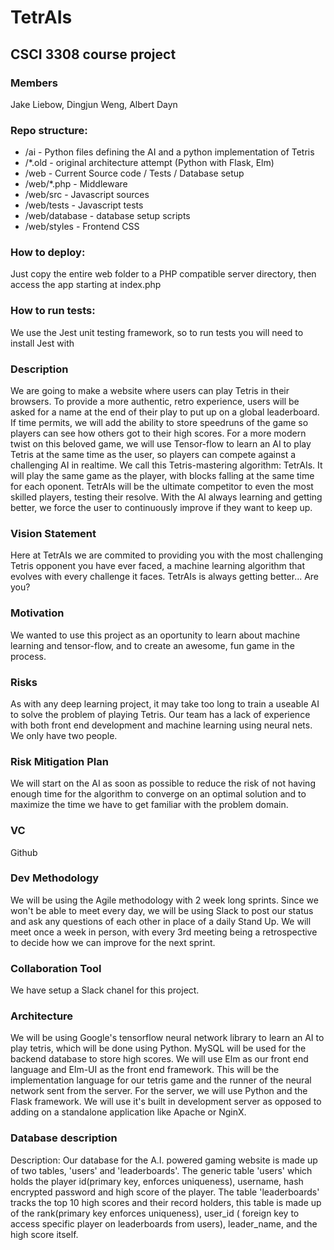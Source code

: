 # TetrAIs

## CSCI 3308 course project

### Members
Jake Liebow, Dingjun Weng, Albert Dayn

### Repo structure:
* /ai - Python files defining the AI and a python implementation of Tetris
* /\*.old - original architecture attempt (Python with Flask, Elm)
* /web - Current Source code / Tests / Database setup
* /web/\*.php - Middleware
* /web/src - Javascript sources
* /web/tests - Javascript tests
* /web/database	- database setup scripts
* /web/styles - Frontend CSS

### How to deploy:
Just copy the entire web folder to a PHP compatible server directory, then access the app starting at index.php

### How to run tests:
We use the Jest unit testing framework, so to run tests you will need to install Jest with 

### Description
We are going to make a website where users can play Tetris in their browsers.
To provide a more authentic, retro experience, users will be asked for a name at the end of their play to put up on a global leaderboard.
If time permits, we will add the ability to store speedruns of the game so players can see how others got to their high scores.
For a more modern twist on this beloved game, we will use Tensor-flow to learn an AI to play Tetris at the same time as the user, so players can compete against a challenging AI in realtime.
We call this Tetris-mastering algorithm: TetrAIs.
It will play the same game as the player, with blocks falling at the same time for each oponent.
TetrAIs will be the ultimate competitor to even the most skilled players, testing their resolve.
With the AI always learning and getting better, we force the user to continuously improve if they want to keep up.

### Vision Statement
Here at TetrAIs we are commited to providing you with the most challenging Tetris opponent you have ever faced, a machine learning algorithm that evolves with every challenge it faces.
TetrAIs is always getting better... Are you?

### Motivation
We wanted to use this project as an oportunity to learn about machine learning and tensor-flow, and to create an awesome, fun game in the process.

### Risks
As with any deep learning project, it may take too long to train a useable AI to solve the problem of playing Tetris.
Our team has a lack of experience with both front end development and machine learning using neural nets.
We only have two people.

### Risk Mitigation Plan
We will start on the AI as soon as possible to reduce the risk of not having enough time for the algorithm to converge on an optimal solution and to maximize the time we have to get familiar with the problem domain.

### VC
Github

### Dev Methodology
We will be using the Agile methodology with 2 week long sprints.
Since we won't be able to meet every day, we will be using Slack to post our status and ask any questions of each other in place of a daily Stand Up.
We will meet once a week in person, with every 3rd meeting being a retrospective to decide how we can improve for the next sprint.

### Collaboration Tool
We have setup a Slack chanel for this project.

### Architecture
We will be using Google's tensorflow neural network library to learn an AI to play tetris, which will be done using Python.
MySQL will be used for the backend database to store high scores.
We will use Elm as our front end language and Elm-UI as the front end framework.
This will be the implementation language for our tetris game and the runner of the neural network sent from the server.
For the server, we will use Python and the Flask framework.
We will use it's built in development server as opposed to adding on a standalone application like Apache or NginX.

### Database description
Description: Our database for the A.I. powered gaming website is made up of two tables, 'users' and 'leaderboards'. The generic table 'users' which holds the player id(primary key, enforces uniqueness), username, hash encrypted password and high score of the player. The table 'leaderboards' tracks the top 10 high scores and their record holders, this table is made up of the rank(primary key enforces uniqueness), user_id ( foreign key to access specific player on leaderboards from users), leader_name, and the high score itself. 
